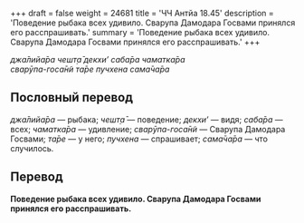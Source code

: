 +++
draft = false
weight = 24681
title = 'ЧЧ Антйа 18.45'
description = 'Поведение рыбака всех удивило. Сварупа Дамодара Госвами принялся его расспрашивать.'
summary = 'Поведение рыбака всех удивило. Сварупа Дамодара Госвами принялся его расспрашивать.'
+++

_джа̄лийа̄ра чешт̣а̄ декхи’ саба̄ра чаматка̄ра  
сварӯпа-госа̄н̃и та̄ре пучхена сама̄ча̄ра_

## Пословный перевод

_джа̄лийа̄ра_ — рыбака; _чешт̣а̄_ — поведение; _декхи’_ — видя; _саба̄ра_ — всех; _чаматка̄ра_ — удивление; _сварӯпа_\-_госа̄н̃и_ — Сварупа Дамодара Госвами; _та̄ре_ — у него; _пучхена_ — спрашивает; _сама̄ча̄ра_ — что случилось.

## Перевод

**Поведение рыбака всех удивило. Сварупа Дамодара Госвами принялся его расспрашивать.**
